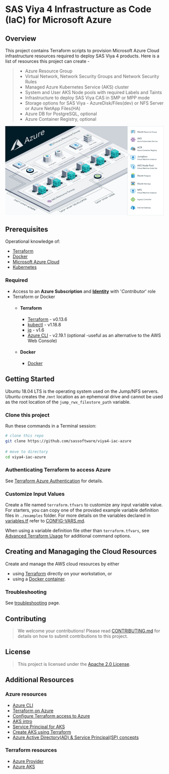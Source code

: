 # SAS Viya 4 Infrastructure as Code (IaC) for Microsoft Azure

## Overview

This project contains Terraform scripts to provision Microsoft Azure Cloud infrastructure resources required to deploy SAS Viya 4 products. Here is a list of resources this project can create -

  >- Azure Resource Group
  >- Virtual Network, Network Security Groups and Network Security Rules
  >- Managed Azure Kubernetes Service (AKS) cluster
  >- System and User AKS Node pools with required Labels and Taints
  >- Infrastructure to deploy SAS Viya CAS in SMP or MPP mode
  >- Storage options for SAS Viya -  AzureDisk/Files(dev) or NFS Server or Azure NetApp Files(HA)
  >- Azure DB for PostgreSQL, optional
  >- Azure Container Registry, optional

[<img src="./docs/images/viya4-iac-azure-diag.png" alt="Architecture Diagram" width="750"/>](./docs/images/viya4-iac-azure-diag.png?raw=true)

## Prerequisites

Operational knowledge of:

- [Terraform](https://www.terraform.io/intro/index.html)
- [Docker](https://www.docker.com/)
- [Microsoft Azure Cloud](https://azure.microsoft.com/)
- [Kubernetes](https://kubernetes.io/docs/concepts/)
 
### Required

- Access to an **Azure Subscription** and [**Identity**](./docs/user/TerraformAzureAuthentication.md) with '*Contributor*' role
- Terraform or Docker
  - #### Terraform
    - [Terraform](https://www.terraform.io/downloads.html) - v0.13.6
    - [kubectl](https://kubernetes.io/docs/tasks/tools/install-kubectl) - v1.18.8
    - [jq](https://stedolan.github.io/jq/) - v1.6
    - [Azure CLI](https://docs.microsoft.com/en-us/cli/azure) - v2.19.1 (optional -useful as an alternative to the AWS Web Console)
  - #### Docker
    - [Docker](https://docs.docker.com/get-docker/)


## Getting Started

Ubuntu 18.04 LTS is the operating system used on the Jump/NFS servers. Ubuntu creates the `/mnt` location as an ephemoral drive and cannot be used as the root location of the `jump_rwx_filestore_path` variable.

### Clone this project

Run these commands in a Terminal session:

```bash
# clone this repo
git clone https://github.com/sassoftware/viya4-iac-azure

# move to directory
cd viya4-iac-azure
```

### Authenticating Terraform to access Azure

See [Terraform Azure Authentication](./docs/user/TerraformAzureAuthentication.md) for details.

### Customize Input Values

Create a file named `terraform.tfvars` to customize any input variable value. For starters, you can copy one of the provided example variable definition files in `./examples` folder. For more details on the variables declared in [variables.tf](variables.tf) refer to [CONFIG-VARS.md](docs/CONFIG-VARS.md).

When using a variable definition file other than `terraform.tfvars`, see [Advanced Terraform Usage](docs/user/AdvancedTerraformUsage.md) for additional command options.

## Creating and Managaging the Cloud Resources

Create and manage the AWS cloud resources by either 

- using [Terraform](docs/user/TerraformUsage.md) directly on your workstation, or
- using a [Docker container](docs/user/DockerUsage.md). 

### Troubleshooting

See [troubleshooting](./docs/Troubleshooting.md) page.

## Contributing

> We welcome your contributions! Please read [CONTRIBUTING.md](CONTRIBUTING.md) for details on how to submit contributions to this project.

## License

> This project is licensed under the [Apache 2.0 License](LICENSE).

## Additional Resources

### Azure resources

- [Azure CLI](https://docs.microsoft.com/en-gb/cli/azure/?view=azure-cli-latest)
- [Terraform on Azure](https://docs.microsoft.com/en-us/azure/terraform)
- [Configure Terraform access to Azure](https://docs.microsoft.com/en-us/azure/terraform/terraform-install-configure)
- [AKS intro](https://docs.microsoft.com/en-us/azure/aks/intro-kubernetes)
- [Service Principal for AKS](https://docs.microsoft.com/en-us/azure/aks/kubernetes-service-principal)
- [Create AKS using Terraform](https://docs.microsoft.com/en-us/azure/terraform/terraform-create-k8s-cluster-with-tf-and-aks)
- [Azure Active Directory(AD) & Service Principal(SP) concepts](https://docs.microsoft.com/en-us/azure/active-directory/develop/app-objects-and-service-principals)

### Terraform resources

- [Azure Provider](https://www.terraform.io/docs/providers/azurerm/index.html)
- [Azure AKS](https://www.terraform.io/docs/providers/azurerm/r/kubernetes_cluster.html)
